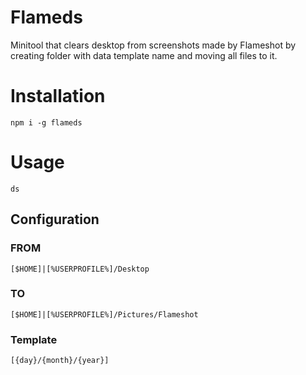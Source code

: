 # Flameds
Minitool that clears desktop from screenshots made by Flameshot by creating folder with data template name and moving all files to it.
# Installation
```
npm i -g flameds
```
# Usage
```
ds
```
## Configuration
### FROM
```
[$HOME]|[%USERPROFILE%]/Desktop
```
### TO
```
[$HOME]|[%USERPROFILE%]/Pictures/Flameshot
```
### Template
```
[{day}/{month}/{year}]
```
